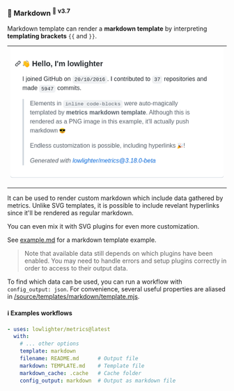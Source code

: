 ### 📒 Markdown <sup>🚧 v3.7</sup>

Markdown template can render a **markdown template** by interpreting **templating brackets** `{{` and `}}`.

<table>
  <td align="center">
    <img src="https://github.com/lowlighter/lowlighter/blob/master/metrics.markdown.png">
    <img width="900" height="1" alt="">
  </td>
</table>

It can be used to render custom markdown which include data gathered by metrics.
Unlike SVG templates, it is possible to include revelant hyperlinks since it'll be rendered as regular markdown.

You can even mix it with SVG plugins for even more customization.

See [example.md](/source/templates/markdown/example.md) for a markdown template example.

> Note that available data still depends on which plugins have been enabled.
> You may need to handle errors and setup plugins correctly in order to access to their output data.

To find which data can be used, you can run a workflow with `config_output: json`.
For convenience, several useful properties are aliased in [/source/templates/markdown/template.mjs](markdown/template.mjs).

#### ℹ️ Examples workflows

```yaml
- uses: lowlighter/metrics@latest
  with:
    # ... other options
    template: markdown
    filename: README.md      # Output file
    markdown: TEMPLATE.md    # Template file
    markdown_cache: .cache   # Cache folder
    config_output: markdown  # Output as markdown file
```
